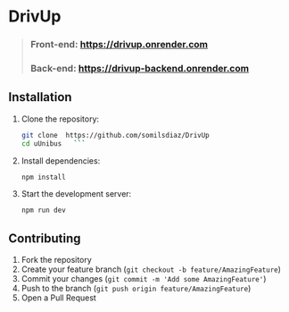 # DrivUp

> ### Front-end: https://drivup.onrender.com
> ### Back-end: https://drivup-backend.onrender.com


## Installation

1. Clone the repository:
    ```sh
    git clone  https://github.com/somilsdiaz/DrivUp
    cd uUnibus   ```

2. Install dependencies:
    ```sh
    npm install
    ```

3. Start the development server:
    ```sh
    npm run dev
    ```

## Contributing

1. Fork the repository
2. Create your feature branch (`git checkout -b feature/AmazingFeature`)
3. Commit your changes (`git commit -m 'Add some AmazingFeature'`)
4. Push to the branch (`git push origin feature/AmazingFeature`)
5. Open a Pull Request
